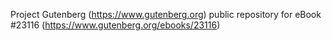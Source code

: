 Project Gutenberg (https://www.gutenberg.org) public repository for eBook #23116 (https://www.gutenberg.org/ebooks/23116)
